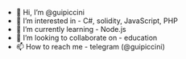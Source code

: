 - 👋 Hi, I’m @guipiccini
- 👀 I’m interested in - C#, solidity, JavaScript, PHP
- 🌱 I’m currently learning - Node.js
- 💞️ I’m looking to collaborate on - education
- 📫 How to reach me - telegram (@guipiccini)

<!---
guipiccini/guipiccini is a ✨ special ✨ repository because its `README.md` (this file) appears on your GitHub profile.
You can click the Preview link to take a look at your changes.
--->
